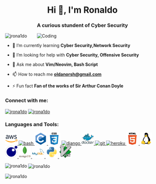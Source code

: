 <h1 align="center">Hi 👋, I'm Ronaldo</h1>
<h3 align="center">A curious stundent of Cyber Security</h3>
<img align="right" alt="Coding" width="400" src="https://media.giphy.com/media/qbmjPU9cdaKkM/giphy.gif">

<p align="left"> <img src="https://komarev.com/ghpvc/?username=jrona1do&label=Profile%20views&color=0e75b6&style=flat" alt="jrona1do" /> </p>

- 🌱 I’m currently learning **Cyber Security,Network Security**

- 🤝 I’m looking for help with **Cyber Security, Offensive Security**

- 💬 Ask me about **Vim/Neovim, Bash Script**

- 📫 How to reach me **oldanorsh@gmail.com**

- ⚡ Fun fact **Fan of the works of Sir Arthur Conan Doyle**

<h3 align="left">Connect with me:</h3>
<p align="left">
<a href="https://linkedin.com/in/jrona1do" target="blank"><img align="center" src="https://raw.githubusercontent.com/rahuldkjain/github-profile-readme-generator/master/src/images/icons/Social/linked-in-alt.svg" alt="jrona1do" height="30" width="40" /></a>
<a href="https://tryhackme.com/p/m0r14rtty" target="blank"><img align="center" src="https://assets.tryhackme.com/img/THMlogo.png" alt="jrona1do" height="30" width="40" /></a>
</p>

<h3 align="left">Languages and Tools:</h3>
<p align="left"> <a href="https://aws.amazon.com" target="_blank" rel="noreferrer"> <img src="https://raw.githubusercontent.com/devicons/devicon/master/icons/amazonwebservices/amazonwebservices-original-wordmark.svg" alt="aws" width="40" height="40"/> </a> <a href="https://www.gnu.org/software/bash/" target="_blank" rel="noreferrer"> <img src="https://www.vectorlogo.zone/logos/gnu_bash/gnu_bash-icon.svg" alt="bash" width="40" height="40"/> </a> <a href="https://www.cprogramming.com/" target="_blank" rel="noreferrer"> <img src="https://raw.githubusercontent.com/devicons/devicon/master/icons/c/c-original.svg" alt="c" width="40" height="40"/> </a> <a href="https://www.w3schools.com/css/" target="_blank" rel="noreferrer"> <img src="https://raw.githubusercontent.com/devicons/devicon/master/icons/css3/css3-original-wordmark.svg" alt="css3" width="40" height="40"/> </a> <a href="https://www.djangoproject.com/" target="_blank" rel="noreferrer"> <img src="https://cdn.worldvectorlogo.com/logos/django.svg" alt="django" width="40" height="40"/> </a> <a href="https://www.docker.com/" target="_blank" rel="noreferrer"> <img src="https://raw.githubusercontent.com/devicons/devicon/master/icons/docker/docker-original-wordmark.svg" alt="docker" width="40" height="40"/> </a> <a href="https://git-scm.com/" target="_blank" rel="noreferrer"> <img src="https://www.vectorlogo.zone/logos/git-scm/git-scm-icon.svg" alt="git" width="40" height="40"/> </a> <a href="https://heroku.com" target="_blank" rel="noreferrer"> <img src="https://www.vectorlogo.zone/logos/heroku/heroku-icon.svg" alt="heroku" width="40" height="40"/> </a> <a href="https://www.w3.org/html/" target="_blank" rel="noreferrer"> <img src="https://raw.githubusercontent.com/devicons/devicon/master/icons/html5/html5-original-wordmark.svg" alt="html5" width="40" height="40"/> </a> 
<a href="https://www.linux.org/" target="_blank" rel="noreferrer"> <img src="https://raw.githubusercontent.com/devicons/devicon/master/icons/linux/linux-original.svg" alt="linux" width="40" height="40"/> </a> <a
href="https://www.lua.org/" target="_blank" rel="noreferrer"> <img src="https://raw.githubusercontent.com/devicons/devicon/master/icons/lua/lua-original.svg" alt="lua" width="40" height="40"/> </a> <a 
src="https://raw.githubusercontent.com/devicons/devicon/master/icons/linux/linux-original.svg" alt="linux" width="40" height="40"/> </a> <a href="https://www.mongodb.com/" target="_blank" rel="noreferrer"> <img src="https://raw.githubusercontent.com/devicons/devicon/master/icons/mongodb/mongodb-original-wordmark.svg" alt="mongodb" width="40" height="40"/> </a> <a href="https://www.mysql.com/" target="_blank" rel="noreferrer"> <img src="https://raw.githubusercontent.com/devicons/devicon/master/icons/mysql/mysql-original-wordmark.svg" alt="mysql" width="40" height="40"/> </a> <a href="https://www.python.org" target="_blank" rel="noreferrer"> <img src="https://raw.githubusercontent.com/devicons/devicon/master/icons/python/python-original.svg" alt="python" width="40" height="40"/> </a> <a
href="https://www.vim.org/" target="_blank" rel="noreferrer"> <img src="https://raw.githubusercontent.com/devicons/devicon/master/icons/vim/vim-original.svg" alt="vim" width="40" height="40"/> </a> </p>


<p><img align="left" src="https://github-readme-stats-sigma-five.vercel.app/api/top-langs?username=jrona1do&show_icons=true&locale=en&layout=compact&theme=tokyonight" alt="jrona1do" /></p>


<p>&nbsp;<img align="center" src="https://github-readme-stats-sigma-five.vercel.app/api?username=jrona1do&show_icons=true&locale=en&theme=tokyonight" alt="jrona1do" /></p>


<p><img align="center" src="https://github-readme-streak-stats.herokuapp.com/?user=jrona1do&&theme=tokyonight" alt="jrona1do" /></p>

